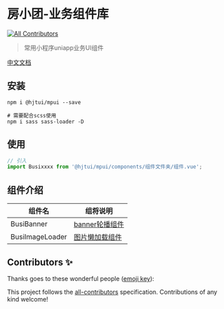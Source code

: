 # 房小团-业务组件库
<!-- ALL-CONTRIBUTORS-BADGE:START - Do not remove or modify this section -->
[![All Contributors](https://img.shields.io/badge/all_contributors-0-orange.svg?style=flat-square)](#contributors-)
<!-- ALL-CONTRIBUTORS-BADGE:END -->

> 常用小程序uniapp业务UI组件

[中文文档](https://github.com/hjt-f2e/hjt-mpui)

## 安装

```
npm i @hjtui/mpui --save

# 需要配合scss使用
npm i sass sass-loader -D
```

## 使用

```js
// 引入
import Busixxxx from '@hjtui/mpui/components/组件文件夹/组件.vue';
```

## 组件介绍

|组件名|组将说明|
|---|---|
|BusiBanner|[banner轮播组件](./docs/components/BasiBanner[src.components.BasiBanner].md)|
|BusiImageLoader|[图片懒加载组件](./docs/components/BusiImageLoader[src.components.BusiImageLoader].md)|
## Contributors ✨

Thanks goes to these wonderful people ([emoji key](https://allcontributors.org/docs/en/emoji-key)):

<!-- ALL-CONTRIBUTORS-LIST:START - Do not remove or modify this section -->
<!-- prettier-ignore-start -->
<!-- markdownlint-disable -->
<!-- markdownlint-restore -->
<!-- prettier-ignore-end -->
<!-- ALL-CONTRIBUTORS-LIST:END -->

This project follows the [all-contributors](https://github.com/all-contributors/all-contributors) specification. Contributions of any kind welcome!